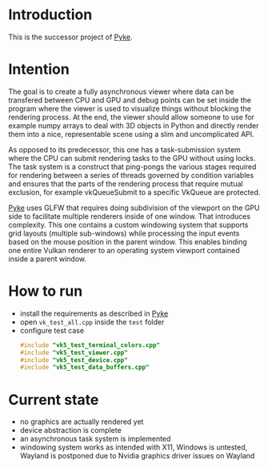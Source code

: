 # Introduction
This is the successor project of [Pyke](https://github.com/Dude19735/Pyke).

# Intention
The goal is to create a fully asynchronous viewer where data can be transfered between CPU and GPU and debug points can be set inside the program where the viewer is used to visualize things without blocking the rendering process. At the end, the viewer should allow someone to use for example numpy arrays to deal with 3D objects in Python and directly render them into a nice, representable scene using a slim and uncomplicated API.

As opposed to its predecessor, this one has a task-submission system where the CPU can submit rendering tasks to the GPU without using locks. The task system is a construct that ping-pongs the various stages required for rendering between a series of threads governed by condition variables and ensures that the parts of the rendering process that require mutual exclusion, for example vkQueueSubmit to a specific VkQueue are protected.

[Pyke](https://github.com/Dude19735/Pyke) uses GLFW that requires doing subdivision of the viewport on the GPU side to facilitate multiple renderers inside of one window. That introduces complexity. This one contains a custom windowing system that supports grid layouts (multiple sub-windows) while processing the input events based on the mouse position in the parent window. This enables binding one entire Vulkan renderer to an operating system viewport contained inside a parent window.

# How to run
* install the requirements as described in [Pyke](https://github.com/Dude19735/Pyke)
* open ```vk_test_all.cpp``` inside the ```test``` folder
* configure test case
  ```CPP
  #include "vk5_test_terminal_colors.cpp"
  #include "vk5_test_viewer.cpp"
  #include "vk5_test_device.cpp"
  #include "vk5_test_data_buffers.cpp"
  ```

# Current state
* no graphics are actually rendered yet
* device abstraction is complete
* an asynchronous task system is implemented
* windowing system works as intended with X11, Windows is untested, Wayland is postponed due to Nvidia graphics driver issues on Wayland
